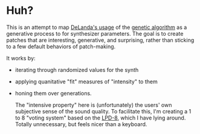 # Huh?
This is an attempt to map [DeLanda's usage](https://web.archive.org/web/20240203233005/https://www.cddc.vt.edu/host/delanda/pages/algorithm.htm) of the [genetic algorithm](https://www.youtube.com/watch?v=50-d_J0hKz0) as a generative process to for synthesizer parameters. The goal is to create patches that are interesting, generative, and surprising, rather than sticking to a few default behaviors of patch-making.

It works by:

 - iterating through randomized values for the synth
 - applying quanitative "fit" measures of "intensity" to them
 - honing them over generations. 

   The "intensive property" here is (unfortunately) the users' own subjective sense of the sound quality. To facilitate this, I'm creating a 1 to 8 "voting system" based on the [LPD-8](https://www.akaipro.com/lpd8), which I have lying around. Totally unnecessary, but feels nicer than a keyboard.
